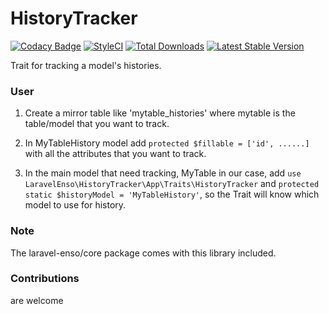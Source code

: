 # HistoryTracker

[![Codacy Badge](https://api.codacy.com/project/badge/Grade/71c1e5e3e2c940fa8f3fb0ebda9db1fb)](https://www.codacy.com/app/laravel-enso/HistoryTracker?utm_source=github.com&utm_medium=referral&utm_content=laravel-enso/HistoryTracker&utm_campaign=badger)
[![StyleCI](https://styleci.io/repos/85500161/shield?branch=master)](https://styleci.io/repos/85500161)
[![Total Downloads](https://poser.pugx.org/laravel-enso/historytracker/downloads)](https://packagist.org/packages/laravel-enso/historytracker)
[![Latest Stable Version](https://poser.pugx.org/laravel-enso/historytracker/version)](https://packagist.org/packages/laravel-enso/historytracker)

Trait for tracking a model's histories.

### User

1. Create a mirror table like 'mytable_histories' where mytable is the table/model that you want to track.

2. In MyTableHistory model add `protected $fillable = ['id', ......]` with all the attributes that you want to track.

3. In the main model that need tracking, MyTable in our case, add `use LaravelEnso\HistoryTracker\App\Traits\HistoryTracker` and `protected static $historyModel = 'MyTableHistory'`, so the Trait will know which model to use for history.

### Note

The laravel-enso/core package comes with this library included.

### Contributions

are welcome